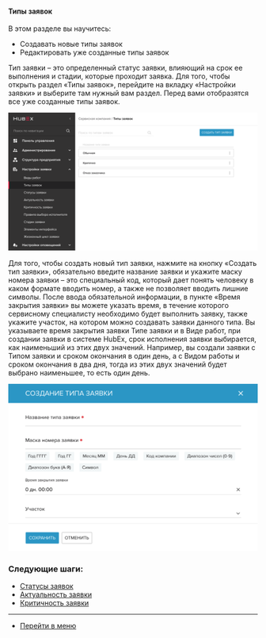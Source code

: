 #### Типы заявок
В этом разделе вы научитесь:
- Создавать новые типы заявок
- Редактировать уже созданные типы заявок

Тип заявки – это определенный статус заявки, влияющий на срок ее выполнения и стадии, которые проходит заявка. Для того, чтобы открыть раздел «Типы заявок», перейдите на вкладку «Настройки заявки» и выберите там нужный вам раздел. Перед  вами отобразятся все уже созданные типы заявок.

![tick1](/attachments/images/FAQ/ADMIN/TicketType/tick1.png)

Для того, чтобы создать новый тип заявки, нажмите на кнопку «Создать тип заявки», обязательно введите название заявки и укажите маску номера заявки – это специальный код, который дает понять человеку в каком формате вводить номер, а также не позволяет вводить лишние символы. После ввода обязательной информации, в пункте «Время закрытия заявки» вы можете указать время, в течение которого сервисному специалисту необходимо будет выполнить заявку, также укажите участок, на котором можно создавать заявки данного типа.  Вы указываете время закрытия заявки Типе заявки и в Виде работ, при создании заявки в системе HubEx, срок исполнения заявки выбирается, как наименьший из этих двух значений. Например, вы создали заявки с Типом заявки и сроком окончания в один день, а с Видом работы и сроком окончания в два дня, тогда из этих двух значений будет выбрано наименьшее, то есть один день.

![tick2](/attachments/images/FAQ/ADMIN/TicketType/tick2.png)



### Следующие шаги:
- [Статусы заявок](./StatusType.md)
- [Актуальность заявки](./Actuality.md)
- [Критичность заявки](./Criticality.md)


____
- [Перейти в меню](http://wiki.hubex.ru)
